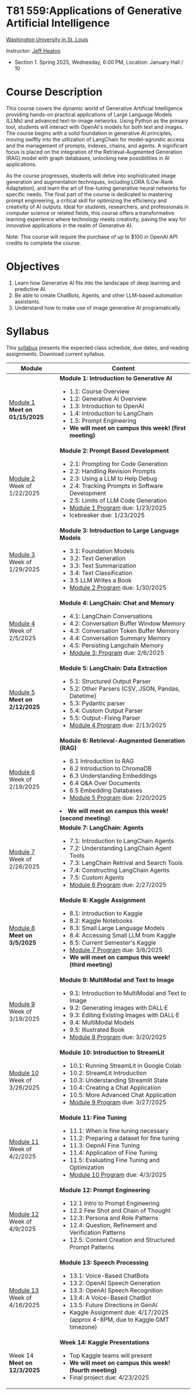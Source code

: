 # T81 559:Applications of Generative Artificial Intelligence

[Washington University in St. Louis](http://www.wustl.edu)

Instructor: [Jeff Heaton](https://sites.wustl.edu/jeffheaton/)

- Section 1. Spring 2025, Wednesday, 6:00 PM, Location: January Hall / 10

# Course Description

This course covers the dynamic world of Generative Artificial Intelligence providing hands-on practical applications of Large Language Models (LLMs) and advanced text-to-image networks. Using Python as the primary tool, students will interact with OpenAI's models for both text and images. The course begins with a solid foundation in generative AI principles, moving swiftly into the utilization of LangChain for model-agnostic access and the management of prompts, indexes, chains, and agents. A significant focus is placed on the integration of the Retrieval-Augmented Generation (RAG) model with graph databases, unlocking new possibilities in AI applications.

As the course progresses, students will delve into sophisticated image generation and augmentation techniques, including LORA (LOw-Rank Adaptation), and learn the art of fine-tuning generative neural networks for specific needs. The final part of the course is dedicated to mastering prompt engineering, a critical skill for optimizing the efficiency and creativity of AI outputs. Ideal for students, researchers, and professionals in computer science or related fields, this course offers a transformative learning experience where technology meets creativity, paving the way for innovative applications in the realm of Generative AI.

Note: This course will require the purchase of up to $100 in OpenAI API credits to complete the course.

# Objectives

1. Learn how Generative AI fits into the landscape of deep learning and predictive AI.
2. Be able to create ChatBots, Agents, and other LLM-based automation assistants.
3. Understand how to make use of image generative AI programatically.

# Syllabus

This [syllabus](https://data.heatonresearch.com/wustl/syllabus/jheaton-t81-559-spring-2025-syllabus.pdf) presents the expected class schedule, due dates, and reading assignments. Download current syllabus.

| Module                                                                       | Content                                                                                                                                                                                                                                                                                                                                                                     |
| ---------------------------------------------------------------------------- | --------------------------------------------------------------------------------------------------------------------------------------------------------------------------------------------------------------------------------------------------------------------------------------------------------------------------------------------------------------------------- |
| [Module 1](t81_559_class_01_1_overview.ipynb)<br>**Meet on 01/15/2025**      | **Module 1: Introduction to Generative AI**<ul><li>1.1: Course Overview<li>1.2: Generative AI Overview<li>1.3: Introduction to OpenAI<li>1.4: Introduction to LangChain<li>1.5: Prompt Engineering<li>**We will meet on campus this week! (first meeting)**</ul>                                                                                                            |
| [Module 2](t81_559_class_02_1_dev.ipynb)<br>Week of 1/22/2025                | **Module 2: Prompt Based Development**<ul><li>2.1: Prompting for Code Generation<li>2.2: Handling Revision Prompts<li>2.3: Using a LLM to Help Debug<li>2.4: Tracking Prompts in Software Development<li>2.5: Limits of LLM Code Generation<li>[Module 1 Program](./assignments/assignment_yourname_t81_559_class1.ipynb) due: 1/23/2025<li> Icebreaker due: 1/23/2025</ul> |
| [Module 3](t81_559_class_03_1_llm.ipynb)<br>Week of 1/29/2025                | **Module 3: Introduction to Large Language Models**<ul><li>3.1: Foundation Models<li>3.2: Text Generation<li>3.3: Text Summarization<li>3.4: Text Classification<li>3.5 LLM Writes a Book<li>[Module 2 Program](./assignments/assignment_yourname_t81_559_class2.ipynb) due: 1/30/2025</ul>                                                                                 |
| [Module 4](t81_559_class_04_1_langchain_chat.ipynb)<br>Week of 2/5/2025      | **Module 4: LangChain: Chat and Memory**<ul><li>4.1: LangChain Conversations<li>4.2: Conversation Buffer Window Memory<li>4.3: Conversation Token Buffer Memory<li>4.4: Conversation Summary Memory<li>4.5: Persisting Langchain Memory<li>[Module 3: Program](./assignments/assignment_yourname_t81_559_class3.ipynb) due: 2/6/2025</ul>                                   |
| [Module 5](t81_559_class_05_1_langchain_data.ipynb)<br>**Meet on 2/12/2025** | **Module 5: LangChain: Data Extraction**<ul><li>5.1: Structured Output Parser<li>5.2: Other Parsers (CSV, JSON, Pandas, Datetime)<li>5.3: Pydantic parser<li>5.4: Custom Output Parser<li>5.5: Output-Fixing Parser<li>[Module 4 Program](./assignments/assignment_yourname_t81_559_class4.ipynb) due: 2/13/2025</ul>                                                       |
| [Module 6](t81_559_class_06_1_rag.ipynb)<br>Week of 2/19/2025                | **Module 6: Retrieval-Augmented Generation (RAG)**<ul><li>6.1 Introduction to RAG<li>6.2 Introduction to ChromaDB<li>6.3 Understanding Embeddings<li>6.4 Q&A Over Documents<li>6.5 Embedding Databases<li>[Module 5 Program](./assignments/assignment_yourname_t81_559_class5.ipynb) due: 2/20/2025</ul><li>**We will meet on campus this week! (second meeting)**          |
| [Module 7](t81_559_class_07_1_agents.ipynb)<br>Week of 2/26/2025             | **Module 7: LangChain: Agents**<ul><li>7.1: Introduction to LangChain Agents<li>7.2: Understanding LangChain Agent Tools<li>7.3: LangChain Retrival and Search Tools<li>7.4: Constructing LangChain Agents<li>7.5: Custom Agents<li>[Module 6 Program](./assignments/assignment_yourname_t81_559_class6.ipynb) due: 2/27/2025</ul>                                          |
| [Module 8](t81_559_class_08_1_kaggle_intro.ipynb)<br>**Meet on 3/5/2025**    | **Module 8: Kaggle Assignment**<ul><li>8.1: Introduction to Kaggle<li>8.2: Kaggle Notebooks<li>8.3: Small Large Language Models <li>8.4: Accessing Small LLM from Kaggle<li>8.5: Current Semester's Kaggle<li>[Module 7 Program](./assignments/assignment_yourname_t81_559_class7.ipynb) due: 3/6/2025<li>**We will meet on campus this week! (third meeting)**</ul>        |
| [Module 9](t81_559_class_09_1_image_genai.ipynb)<br>Week of 3/19/2025        | **Module 9: MultiModal and Text to Image**<ul><li>9.1: Introduction to MultiModal and Text to Image<li>9.2: Generating Images with DALL·E<li>9.3: Editing Existing Images with DALL·E<li>9.4: MultiModal Models<li>9.5: Illustrated Book<li>[Module 8 Program](./assignments/assignment_yourname_t81_559_class8.ipynb) due: 3/20/2025</ul>                                  |
| [Module 10](t81_559_class_10_1_streamlit.ipynb)<br>Week of 3/26/2025         | **Module 10: Introduction to StreamLit**<ul><li>10.1: Running StreamLit in Google Colab<li>10.2: StreamLit Introduction<li>10.3: Understanding Streamlit State<li>10.4: Creating a Chat Application<li>10.5: More Advanced Chat Application<li>[Module 9 Program](./assignments/assignment_yourname_t81_559_class9.ipynb) due: 3/27/2025</ul>                               |
| [Module 11](t81_559_class_11_1_finetune.ipynb)<br>Week of 4/2/2025           | **Module 11: Fine Tuning**<ul><li>11.1: When is fine tuning necessary<li>11.2: Preparing a dataset for fine tuning<li>11.3: OepnAI Fine Tuning<li>11.4: Application of Fine Tuning<li>11.5: Evaluating Fine Tuning and Optimization<li>[Module 10 Program](./assignments/assignment_yourname_t81_559_class10.ipynb) due: 4/3/2025</ul>                                      |
| [Module 12](t81_559_class_12_1_prompt_engineering.ipynb)<br>Week of 4/9/2025 | **Module 12: Prompt Engineering**<ul><li>12.1 Intro to Prompt Engineering<li>12.2 Few Shot and Chain of Thought<li>12.3: Persona and Role Patterns<li>12.4: Question, Refinement and Verification Patterns<li>12.5: Content Creation and Structured Prompt Patterns</ul>                                                                                                    |
| [Module 13](t81_559_class_13_1_speech_models.ipynb)<br>Week of 4/16/2025     | **Module 13: Speech Processing**<ul><li>13.1: Voice-Based ChatBots <li>13.2: OpenAI Speech Generation<li>13.3: OpenAI Speech Recognition<li>13.4: A Voice-Based ChatBot<li>13.5: Future Directions in GenAI<li>Kaggle Assignment due: 4/17/2025 (approx 4-6PM, due to Kaggle GMT timezone)</ul>                                                                             |
| Week 14<br>**Meet on 12/3/2025**                                             | **Week 14: Kaggle Presentations**<ul><li>Top Kaggle teams will present<li>**We will meet on campus this week! (fourth meeting)**<li>Final project due: 4/23/2025</ul>                                                                                                                                                                                                       |

